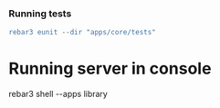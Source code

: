 ### Running tests
```erlang
rebar3 eunit --dir "apps/core/tests"
```

# Running server in console
rebar3 shell --apps library